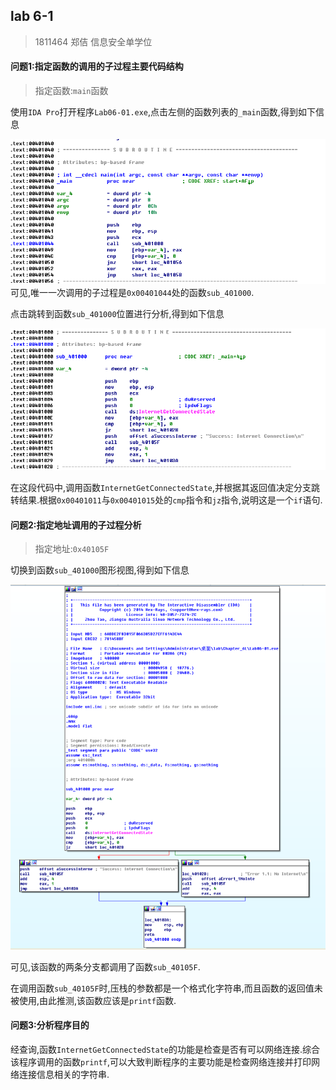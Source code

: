 ## lab 6-1

> 1811464 郑佶 信息安全单学位

#### 问题1:指定函数的调用的子过程主要代码结构

> 指定函数:`main`函数

使用`IDA Pro`打开程序`Lab06-01.exe`,点击左侧的函数列表的`_main`函数,得到如下信息

![](../IMG/LAB6-1-1.png)可见,唯一一次调用的子过程是`0x00401044`处的函数`sub_401000`.

点击跳转到函数`sub_401000`位置进行分析,得到如下信息

![](../IMG/LAB6-1-2.png)

在这段代码中,调用函数`InternetGetConnectedState`,并根据其返回值决定分支跳转结果.根据`0x00401011`与`0x00401015`处的`cmp`指令和`jz`指令,说明这是一个`if`语句.

#### 问题2:指定地址调用的子过程分析

> 指定地址:`0x40105F`

切换到函数`sub_401000`图形视图,得到如下信息

![](../IMG/LAB6-1-3.png)

可见,该函数的两条分支都调用了函数`sub_40105F`.

在调用函数`sub_40105F`时,压栈的参数都是一个格式化字符串,而且函数的返回值未被使用,由此推测,该函数应该是`printf`函数.

#### 问题3:分析程序目的

经查询,函数`InternetGetConnectedState`的功能是检查是否有可以网络连接.综合该程序调用的函数`printf`,可以大致判断程序的主要功能是检查网络连接并打印网络连接信息相关的字符串.